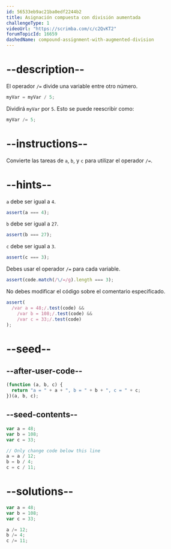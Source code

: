 ```yaml
---
id: 56533eb9ac21ba0edf2244b2
title: Asignación compuesta con división aumentada
challengeType: 1
videoUrl: "https://scrimba.com/c/c2QvKT2"
forumTopicId: 16659
dashedName: compound-assignment-with-augmented-division
---
```


# --description--

El operador `/=` divide una variable entre otro número.

```js
myVar = myVar / 5;
```

Dividirá `myVar` por `5`. Esto se puede reescribir como:

```js
myVar /= 5;
```

# --instructions--

Convierte las tareas de `a`, `b`, y `c` para utilizar el operador `/=`.

# --hints--

`a` debe ser igual a `4`.

```js
assert(a === 4);
```

`b` debe ser igual a `27`.

```js
assert(b === 27);
```

`c` debe ser igual a `3`.

```js
assert(c === 3);
```

Debes usar el operador `/=` para cada variable.

```js
assert(code.match(/\/=/g).length === 3);
```

No debes modificar el código sobre el comentario especificado.

```js
assert(
  /var a = 48;/.test(code) &&
    /var b = 108;/.test(code) &&
    /var c = 33;/.test(code)
);
```

# --seed--

## --after-user-code--

```js
(function (a, b, c) {
  return "a = " + a + ", b = " + b + ", c = " + c;
})(a, b, c);
```

## --seed-contents--

```js
var a = 48;
var b = 108;
var c = 33;

// Only change code below this line
a = a / 12;
b = b / 4;
c = c / 11;
```

# --solutions--

```js
var a = 48;
var b = 108;
var c = 33;

a /= 12;
b /= 4;
c /= 11;
```
